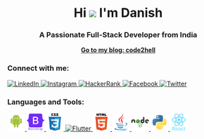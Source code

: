 <h1 align="center">Hi <img src="https://github.githubassets.com/images/icons/emoji/unicode/1f44b.png" width="30px"> I'm Danish</h1>
<h3 align="center">A Passionate Full-Stack Developer from India</h3>

<p align="center">
    <a href="http://code2hell.herokuapp.com/" target="_blank"><strong>Go to my blog: code2hell</strong></a>
</p>

<h3 align="left">Connect with me:</h3>
<p align="left">
    <a href="https://www.linkedin.com/in/danish-khan-5a4039184/" target="_blank">
        <img src="https://cdn.jsdelivr.net/npm/simple-icons@3.0.1/icons/linkedin.svg" alt="LinkedIn" height="30" width="40">
    </a>
    <a href="https://www.instagram.com/khan_d_" target="_blank">
        <img src="https://cdn.jsdelivr.net/npm/simple-icons@3.0.1/icons/instagram.svg" alt="Instagram" height="30" width="40">
    </a>
    <a href="https://www.hackerrank.com/khand420" target="_blank">
        <img src="https://cdn.jsdelivr.net/npm/simple-icons@3.0.1/icons/hackerrank.svg" alt="HackerRank" height="30" width="40">
    </a>
    <a href="https://www.facebook.com/profile.php?id=100005127307747" target="_blank">
        <img src="https://cdn.jsdelivr.net/npm/simple-icons@3.0.1/icons/facebook.svg" alt="Facebook" height="30" width="40">
    </a>
    <a href="https://twitter.com/khan_d_" target="_blank">
        <img src="https://cdn.jsdelivr.net/npm/simple-icons@3.0.1/icons/twitter.svg" alt="Twitter" height="30" width="40">
    </a>
</p>

<h3 align="left">Languages and Tools:</h3>
<p align="left">
    <a href="https://developer.android.com" target="_blank">
        <img src="https://raw.githubusercontent.com/devicons/devicon/master/icons/android/android-original-wordmark.svg" alt="Android" width="40" height="40">
    </a>
    <a href="https://getbootstrap.com" target="_blank">
        <img src="https://raw.githubusercontent.com/devicons/devicon/master/icons/bootstrap/bootstrap-plain-wordmark.svg" alt="Bootstrap" width="40" height="40">
    </a>
    <a href="https://www.w3schools.com/css/" target="_blank">
        <img src="https://raw.githubusercontent.com/devicons/devicon/master/icons/css3/css3-original-wordmark.svg" alt="CSS3" width="40" height="40">
    </a>
    <a href="https://flutter.dev" target="_blank">
        <img src="https://www.vectorlogo.zone/logos/flutterio/flutterio-icon.svg" alt="Flutter" width="40" height="40">
    </a>
    <a href="https://www.w3.org/html/" target="_blank">
        <img src="https://raw.githubusercontent.com/devicons/devicon/master/icons/html5/html5-original-wordmark.svg" alt="HTML5" width="40" height="40">
    </a>
    <a href="https://www.java.com" target="_blank">
        <img src="https://raw.githubusercontent.com/devicons/devicon/master/icons/java/java-original.svg" alt="Java" width="40" height="40">
    </a>
    <a href="https://nodejs.org" target="_blank">
        <img src="https://raw.githubusercontent.com/devicons/devicon/master/icons/nodejs/nodejs-original-wordmark.svg" alt="Node.js" width="40" height="40">
    </a>
    <a href="https://www.python.org" target="_blank">
        <img src="https://raw.githubusercontent.com/devicons/devicon/master/icons/python/python-original.svg" alt="Python" width="40" height="40">
    </a>
    <a href="https://reactjs.org/" target="_blank">
        <img src="https://raw.githubusercontent.com/devicons/devicon/master/icons/react/react-original-wordmark.svg" alt="React" width="40" height="40">
    </a>
</p>

